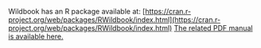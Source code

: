 Wildbook has an R package available at: [https://cran.r-project.org/web/packages/RWildbook/index.html](https://cran.r-project.org/web/packages/RWildbook/index.html)
[The related PDF manual is available here.](https://cran.r-project.org/web/packages/RWildbook/RWildbook.pdf)